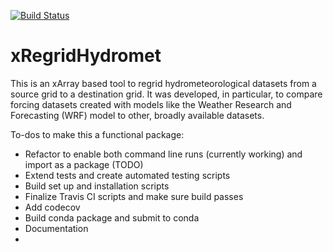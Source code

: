 [![Build Status](https://app.travis-ci.com/LEAF-BoiseState/xRegridHydromet.svg?branch=main)](https://app.travis-ci.com/LEAF-BoiseState/xRegridHydromet)

# xRegridHydromet

This is an xArray based tool to regrid hydrometeorological datasets from a source grid to a destination grid. It was developed, in particular, to compare forcing datasets created with models like the Weather Research and Forecasting (WRF) model to other, broadly available datasets.



To-dos to make this a functional package:
- Refactor to enable both command line runs (currently working) and import as a package (TODO)
- Extend tests and create automated testing scripts
- Build set up and installation scripts
- Finalize Travis CI scripts and make sure build passes
- Add codecov 
- Build conda package and submit to conda
- Documentation
- 
